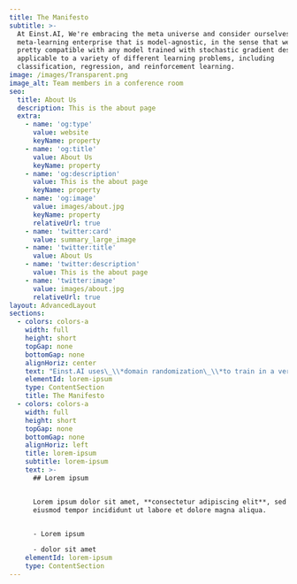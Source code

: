```yaml
---
title: The Manifesto
subtitle: >-
  At Einst.AI, We're embracing the meta universe and consider ourselves a
  meta-learning enterprise that is model-agnostic, in the sense that we're
  pretty compatible with any model trained with stochastic gradient descent and
  applicable to a variety of different learning problems, including
  classification, regression, and reinforcement learning.
image: /images/Transparent.png
image_alt: Team members in a conference room
seo:
  title: About Us
  description: This is the about page
  extra:
    - name: 'og:type'
      value: website
      keyName: property
    - name: 'og:title'
      value: About Us
      keyName: property
    - name: 'og:description'
      value: This is the about page
      keyName: property
    - name: 'og:image'
      value: images/about.jpg
      keyName: property
      relativeUrl: true
    - name: 'twitter:card'
      value: summary_large_image
    - name: 'twitter:title'
      value: About Us
    - name: 'twitter:description'
      value: This is the about page
    - name: 'twitter:image'
      value: images/about.jpg
      relativeUrl: true
layout: AdvancedLayout
sections:
  - colors: colors-a
    width: full
    height: short
    topGap: none
    bottomGap: none
    alignHoriz: center
    text: "Einst.AI uses\_\\*domain randomization\_\\*to train in a very diverse set of simulated environments that enables transfer to the real world. Domain randomization is the extension of data augmentation, which has been used in computer vision since the inception of convolutional networks, from data sets to simulators. Randomizing many aspects of the simulation that do not match the real world forces the learned model to be robust to these variations.\n\n*Distractions*\_can look technically similar to domain randomization but distractions are part of the problem that the agent has to solve rather than part of the solution. As a result, the agent does not have control over distractions, i.e. cannot affect these distractions, cannot arbitrarily sample more of them, and has to handle them during evaluation.\n\nThe magnitude of each distraction type can be controlled by a “difficulty magnitude” scalar between 0 and 1. Distractions can be set to either change during episodes or change only between episodes, which we will refer to as\_\\*dynamic\_\\*and\_\\*static\_\\*settings, respectively.\n\n# Transformer Models with IMAGINATION\n\nDifferent from such a database-dependent tree encoding, our zero-shot encoding uses a filtered stateless hash-tree-based encoding where features of nodes are database-independent (i.e., they can be derived from any database at hand). As a result, queries over different databases can be expressed as input to einst.ai. Domain randomization is the extension of data augmentation, which has been used in computer vision since the inception of convolutional networks \\[17], from data sets to simulators. Randomizing many aspects of the simulation that do not match the real world forces the learned model to be robust to these variations.\n\n*Distractions*, which this paper focuses on, can look techni- cally similar to domain randomization but distractions as we define them here are part of the problem that the agent has to solve rather than part of the solution. As a result, the agent does not have control over distractions, i.e. cannot affect these distractions, cannot arbitrarily sample more of them, and has to handle them during evaluation.\n\n### IMAGIN8\n\nOne crucial aspect of zero-shot models is to decide what should be learned by the models to fulfill its core promise and when to separate concerns. For example, workload-driven approaches often prefer end-to-end learning which captures both data-and system-characteristics in a single model. However, this results in models that do not generalize to new databases with different data characteristics. Domain randomization is the extension of data augmentation, which has been used in computer vision since the inception of convolutional networks \\[17], from data sets to simulators. Randomizing many aspects of the simulation that do not match the real world forces the learned model to be robust to these variations.\n\n*Distractions*, which this paper focuses on, can look techni- cally similar to domain randomization but distractions as we define them here are part of the problem that the agent has to solve rather than part of the solution. As a result, the agent does not have control over distractions, i.e. cannot affect these distractions, cannot arbitrarily sample more of them, and has to handle them during evaluation.\n\n## Model Agnostic VIN\n\nOur main contribution came about with DEJA, a DARPA funded project which we participaterd in and achiebed notoriety. DEJA is built with Unity3D it comprises a MMORPG that requires users to engage in deep meditation, it even forces individuals to leave the phone on a flat surface while the meditation takes place and is measured as such. Our first experiment domain is a synthetic grid-world with randomly placed obstacles, in which the observation includes the position of the agent, and also an image of the map of obstacles and goal position. Figure 3 shows two random instances of such a grid-world of size\_16\_×\_16. We conjecture that by learning the optimal policy for several instances of this domain, a VIN policy would learn the planning computation required to solve a new, unseen, task.\n\n## Practical Distributed Deep Neural Networks and Transformers-as-a-Service\n\nWe deployed an einst.ai instance along with a paralley run database instance via EinsteinDB's MilevaDB and FIDel with BerolinaSQL oversought by NEO and LUX-MARINA. The grid powered by LMDB (BerkeleyDB) and MilevaDB, with a size of 49GB on single node server with 4 cores, 32GB of RAM generated 1,\_000 random query instances out of these 99 templates and placed them in a random order in the execution queue. The benchmark includes 165 tables and indexes, and the number of blocks for each of these ranged between 100 and 130,\_0000. However, after downsizing both the query vector and buffer state bitmaps, our representation vectors have a size of 165×1,000, including index tables. We run our experiments on BerolinaSQL with a shared buffer pool size of 2GB.1\_For each query, we collect its query plan without executing the query by using the\_EXPLAIN\_command.\n\n> \"Imagination is More Important Than Knowledge.” - Albert Einstein\n\n#### Service Level Agreements (SLAs) as Policy: Real World Applications\n\nWe assume that there is an underlying\_\\*state\_\\*s\_(e.g. xy-locations of objects in a game), whose features may be very well structured, but that this state has been projected to a high dimensional observation space by\_Improving raw workload latency, Integrating query priorities and customizable Service Level Agreements (SLAs) into einst.ai by modifying the reward signal could result in a buffer-aware and SLA- compliant scheduler.\n\nTo improve the latency for skew queries, einst.ai augments the training data with access frequencies. To address the slow model re-training when data distribution shifts, einst.ai caches the previously-trained models and incrementally fine-tunes them for similar access patterns and data distribution. EinstAI improves the query latency by 45.1% and reduces the model re-training time to 1/20.\n\nWorkload-aware performance tuning is widely used in cloud databases like Amazon Redshift. Like Redshift, einst.ai trains prediction models on each cluster so that the decisions are optimal for the workload served by that cluster. To have a better prediction quality and account for drift, the underlying models are refreshed periodically. The models predict the query execution time and memory usage for each query in the workload. With this knowledge, the workload manager, einst.ai, makes scheduling and resource allocation decisions wisely. For example, einst.ai assigns the right amount of memory to queries to fully utilize resources and schedules short-running queries before longer queries in terms of the execution time. In addition, when long running queries with large amount of resource usage block incoming short queries, EinstAI will preempt the long running queries to make room for short queries. Furthermore, when the workload is heavy and the current cluster resources are fully utilized, einst.aiwill automatically scale queries out to new clusters.\n"
    elementId: lorem-ipsum
    type: ContentSection
    title: The Manifesto
  - colors: colors-a
    width: full
    height: short
    topGap: none
    bottomGap: none
    alignHoriz: left
    title: lorem-ipsum
    subtitle: lorem-ipsum
    text: >-
      ## Lorem ipsum


      Lorem ipsum dolor sit amet, **consectetur adipiscing elit**, sed do
      eiusmod tempor incididunt ut labore et dolore magna aliqua.


      - Lorem ipsum

      - dolor sit amet
    elementId: lorem-ipsum
    type: ContentSection
---
```

